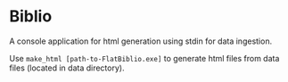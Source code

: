 # Biblio
A console application for html generation using stdin for data ingestion.

Use `make_html [path-to-FlatBiblio.exe]` to generate html files from data files (located in data directory).